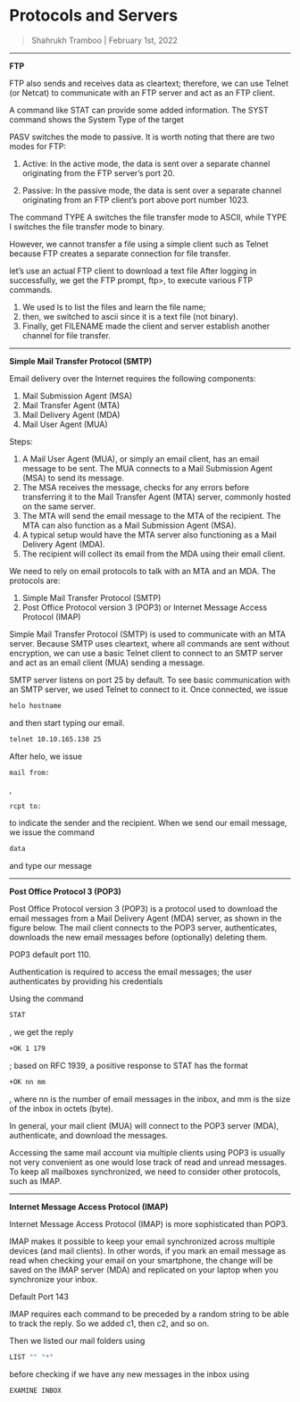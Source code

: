 # Protocols and Servers

> Shahrukh Tramboo | February 1st, 2022

--------------------------------------

**FTP**

FTP also sends and receives data as cleartext; therefore, we can use Telnet (or Netcat) to communicate with an FTP server and act as an FTP client.

A command like STAT can provide some added information. 
The SYST command shows the System Type of the target

PASV switches the mode to passive. It is worth noting that there are two modes for FTP:

1.	Active: In the active mode, the data is sent over a separate channel originating from the FTP server’s port 20.

2.	Passive: In the passive mode, the data is sent over a separate channel originating from an FTP client’s port above port number 1023.

The command TYPE A switches the file transfer mode to ASCII, while TYPE I switches the file transfer mode to binary.

However, we cannot transfer a file using a simple client such as Telnet because FTP creates a separate connection for file transfer.

let’s use an actual FTP client to download a text file
After logging in successfully, we get the FTP prompt, ftp>, to execute various FTP commands.

1.	We used ls to list the files and learn the file name;
2.	then, we switched to ascii since it is a text file (not binary).
3.	Finally, get FILENAME made the client and server establish another channel for file transfer.

----------------------------------------------------------

**Simple Mail Transfer Protocol (SMTP)**

Email delivery over the Internet requires the following components:

1.	Mail Submission Agent (MSA)
2.	Mail Transfer Agent (MTA)
3.	Mail Delivery Agent (MDA)
4.	Mail User Agent (MUA)

Steps:

1.	A Mail User Agent (MUA), or simply an email client, has an email message to be sent. The MUA connects to a Mail Submission Agent (MSA) to send its message.
2.	The MSA receives the message, checks for any errors before transferring it to the Mail Transfer Agent (MTA) server, commonly hosted on the same server.
3.	The MTA will send the email message to the MTA of the recipient. The MTA can also function as a Mail Submission Agent (MSA).
4.	A typical setup would have the MTA server also functioning as a Mail Delivery Agent (MDA).
5.	The recipient will collect its email from the MDA using their email client.

We need to rely on email protocols to talk with an MTA and an MDA. The protocols are:

1.	Simple Mail Transfer Protocol (SMTP)
2.	Post Office Protocol version 3 (POP3) or Internet Message Access Protocol (IMAP)

Simple Mail Transfer Protocol (SMTP) is used to communicate with an MTA server.
Because SMTP uses cleartext, where all commands are sent without encryption, we can use a basic Telnet client to connect to an SMTP server and act as an email client (MUA) sending a message.

SMTP server listens on port 25 by default.
To see basic communication with an SMTP server, we used Telnet to connect to it. Once connected, we issue 
```bash
helo hostname
``` 
and then start typing our email.

```bash
telnet 10.10.165.138 25
```

After helo, we issue 
```bash
mail from:
```
,
```bash
rcpt to:
``` 
to indicate the sender and the recipient. When we send our email message, we issue the command 
```bash
data
``` 
and type our message

----------------------------------------------------------

**Post Office Protocol 3 (POP3)**

Post Office Protocol version 3 (POP3) is a protocol used to download the email messages from a Mail Delivery Agent (MDA) server, as shown in the figure below. The mail client connects to the POP3 server, authenticates, downloads the new email messages before (optionally) deleting them.

POP3 default port 110.

Authentication is required to access the email messages; the user authenticates by providing his credentials

Using the command 
```bash
STAT
```
, we get the reply 
```bash
+OK 1 179
```
; based on RFC 1939, a positive response to STAT has the format 
```bash
+OK nn mm
```
, where nn is the number of email messages in the inbox, and mm is the size of the inbox in octets (byte). 

In general, your mail client (MUA) will connect to the POP3 server (MDA), authenticate, and download the messages.

Accessing the same mail account via multiple clients using POP3 is usually not very convenient as one would lose track of read and unread messages.
To keep all mailboxes synchronized, we need to consider other protocols, such as IMAP.

-------------------------------------------------------------

**Internet Message Access Protocol (IMAP)**

Internet Message Access Protocol (IMAP) is more sophisticated than POP3.

IMAP makes it possible to keep your email synchronized across multiple devices (and mail clients). In other words, if you mark an email message as read when checking your email on your smartphone, the change will be saved on the IMAP server (MDA) and replicated on your laptop when you synchronize your inbox.

Default Port 143

IMAP requires each command to be preceded by a random string to be able to track the reply. So we added c1, then c2, and so on.


Then we listed our mail folders using 
```bash
LIST "" "*"
```
before checking if we have any new messages in the inbox using 
```bash
EXAMINE INBOX
```





